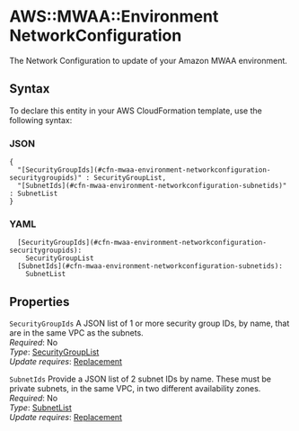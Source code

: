 # AWS::MWAA::Environment NetworkConfiguration<a name="aws-properties-mwaa-environment-networkconfiguration"></a>

The Network Configuration to update of your Amazon MWAA environment\.

## Syntax<a name="aws-properties-mwaa-environment-networkconfiguration-syntax"></a>

To declare this entity in your AWS CloudFormation template, use the following syntax:

### JSON<a name="aws-properties-mwaa-environment-networkconfiguration-syntax.json"></a>

```
{
  "[SecurityGroupIds](#cfn-mwaa-environment-networkconfiguration-securitygroupids)" : SecurityGroupList,
  "[SubnetIds](#cfn-mwaa-environment-networkconfiguration-subnetids)" : SubnetList
}
```

### YAML<a name="aws-properties-mwaa-environment-networkconfiguration-syntax.yaml"></a>

```
  [SecurityGroupIds](#cfn-mwaa-environment-networkconfiguration-securitygroupids): 
    SecurityGroupList
  [SubnetIds](#cfn-mwaa-environment-networkconfiguration-subnetids): 
    SubnetList
```

## Properties<a name="aws-properties-mwaa-environment-networkconfiguration-properties"></a>

`SecurityGroupIds`  <a name="cfn-mwaa-environment-networkconfiguration-securitygroupids"></a>
A JSON list of 1 or more security group IDs, by name, that are in the same VPC as the subnets\.  
*Required*: No  
*Type*: [SecurityGroupList](aws-properties-mwaa-environment-securitygrouplist.md)  
*Update requires*: [Replacement](https://docs.aws.amazon.com/AWSCloudFormation/latest/UserGuide/using-cfn-updating-stacks-update-behaviors.html#update-replacement)

`SubnetIds`  <a name="cfn-mwaa-environment-networkconfiguration-subnetids"></a>
Provide a JSON list of 2 subnet IDs by name\. These must be private subnets, in the same VPC, in two different availability zones\.  
*Required*: No  
*Type*: [SubnetList](aws-properties-mwaa-environment-subnetlist.md)  
*Update requires*: [Replacement](https://docs.aws.amazon.com/AWSCloudFormation/latest/UserGuide/using-cfn-updating-stacks-update-behaviors.html#update-replacement)